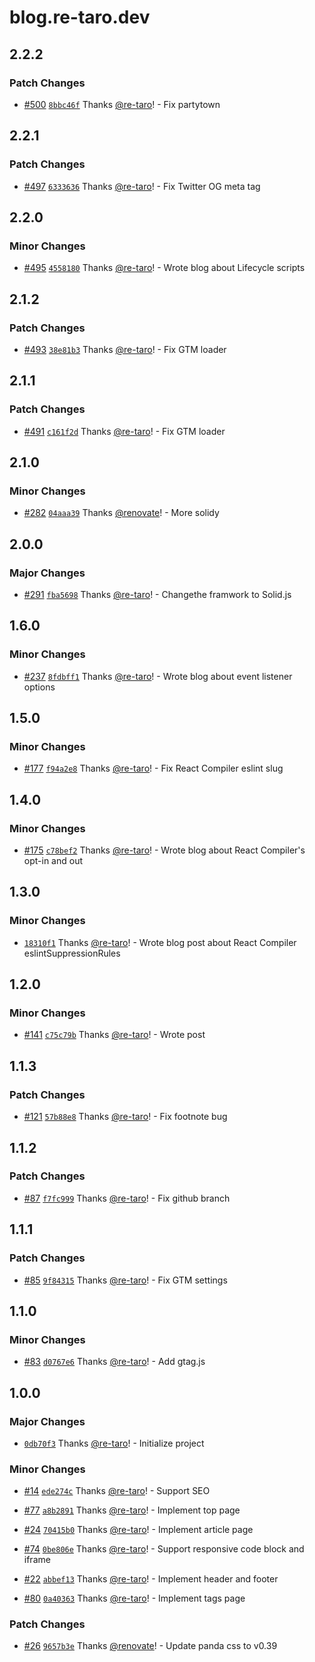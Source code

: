 # blog.re-taro.dev

## 2.2.2

### Patch Changes

- [#500](https://github.com/re-taro/blog.re-taro.dev/pull/500) [`8bbc46f`](https://github.com/re-taro/blog.re-taro.dev/commit/8bbc46fbef1306122ecd921fa2adb8361c3704f7) Thanks [@re-taro](https://github.com/re-taro)! - Fix partytown

## 2.2.1

### Patch Changes

- [#497](https://github.com/re-taro/blog.re-taro.dev/pull/497) [`6333636`](https://github.com/re-taro/blog.re-taro.dev/commit/6333636ba87fc686d1643b6c1e93d1424e51fc09) Thanks [@re-taro](https://github.com/re-taro)! - Fix Twitter OG meta tag

## 2.2.0

### Minor Changes

- [#495](https://github.com/re-taro/blog.re-taro.dev/pull/495) [`4558180`](https://github.com/re-taro/blog.re-taro.dev/commit/455818015c39120fe9fefbe2aa05ee049df4c06b) Thanks [@re-taro](https://github.com/re-taro)! - Wrote blog about Lifecycle scripts

## 2.1.2

### Patch Changes

- [#493](https://github.com/re-taro/blog.re-taro.dev/pull/493) [`38e81b3`](https://github.com/re-taro/blog.re-taro.dev/commit/38e81b3b603e6f6c5ccd1dc8d690d8f5755704ec) Thanks [@re-taro](https://github.com/re-taro)! - Fix GTM loader

## 2.1.1

### Patch Changes

- [#491](https://github.com/re-taro/blog.re-taro.dev/pull/491) [`c161f2d`](https://github.com/re-taro/blog.re-taro.dev/commit/c161f2d022659357a9caf128894e0fffd8ef6fa0) Thanks [@re-taro](https://github.com/re-taro)! - Fix GTM loader

## 2.1.0

### Minor Changes

- [#282](https://github.com/re-taro/blog.re-taro.dev/pull/282) [`04aaa39`](https://github.com/re-taro/blog.re-taro.dev/commit/04aaa391c96e42e2d876df63d2bf5835a327e3ca) Thanks [@renovate](https://github.com/apps/renovate)! - More solidy

## 2.0.0

### Major Changes

- [#291](https://github.com/re-taro/blog.re-taro.dev/pull/291) [`fba5698`](https://github.com/re-taro/blog.re-taro.dev/commit/fba56987dd83c216637ccbfe93ea2d6f48a31023) Thanks [@re-taro](https://github.com/re-taro)! - Changethe framwork to Solid.js

## 1.6.0

### Minor Changes

- [#237](https://github.com/re-taro/blog.re-taro.dev/pull/237) [`8fdbff1`](https://github.com/re-taro/blog.re-taro.dev/commit/8fdbff1c9143555255bc8b42ce4ef0dcb491aea5) Thanks [@re-taro](https://github.com/re-taro)! - Wrote blog about event listener options

## 1.5.0

### Minor Changes

- [#177](https://github.com/re-taro/blog.re-taro.dev/pull/177) [`f94a2e8`](https://github.com/re-taro/blog.re-taro.dev/commit/f94a2e8d935798c180da552076f3bb54da4353fd) Thanks [@re-taro](https://github.com/re-taro)! - Fix React Compiler eslint slug

## 1.4.0

### Minor Changes

- [#175](https://github.com/re-taro/blog.re-taro.dev/pull/175) [`c78bef2`](https://github.com/re-taro/blog.re-taro.dev/commit/c78bef2d3b6b37dbd449ae82c7ec9fdb7b3050b1) Thanks [@re-taro](https://github.com/re-taro)! - Wrote blog about React Compiler's opt-in and out

## 1.3.0

### Minor Changes

- [`18310f1`](https://github.com/re-taro/blog.re-taro.dev/commit/18310f1f701c1a9f184b5d4fc093b65c8e62c6c7) Thanks [@re-taro](https://github.com/re-taro)! - Wrote blog post about React Compiler eslintSuppressionRules

## 1.2.0

### Minor Changes

- [#141](https://github.com/re-taro/blog.re-taro.dev/pull/141) [`c75c79b`](https://github.com/re-taro/blog.re-taro.dev/commit/c75c79bf98f3fb3443189f57410a8f1a03bde592) Thanks [@re-taro](https://github.com/re-taro)! - Wrote post

## 1.1.3

### Patch Changes

- [#121](https://github.com/re-taro/blog.re-taro.dev/pull/121) [`57b88e8`](https://github.com/re-taro/blog.re-taro.dev/commit/57b88e8e1de43d866a9fbdbdac0d1122dbebff57) Thanks [@re-taro](https://github.com/re-taro)! - Fix footnote bug

## 1.1.2

### Patch Changes

- [#87](https://github.com/re-taro/blog.re-taro.dev/pull/87) [`f7fc999`](https://github.com/re-taro/blog.re-taro.dev/commit/f7fc9999486c165ab9a76a853ed078feab80658b) Thanks [@re-taro](https://github.com/re-taro)! - Fix github branch

## 1.1.1

### Patch Changes

- [#85](https://github.com/re-taro/blog.re-taro.dev/pull/85) [`9f84315`](https://github.com/re-taro/blog.re-taro.dev/commit/9f843150fe28a0dbe04d4ccd2078be492d4179e3) Thanks [@re-taro](https://github.com/re-taro)! - Fix GTM settings

## 1.1.0

### Minor Changes

- [#83](https://github.com/re-taro/blog.re-taro.dev/pull/83) [`d0767e6`](https://github.com/re-taro/blog.re-taro.dev/commit/d0767e60bf8ab898fd34b0c5856812195a6def25) Thanks [@re-taro](https://github.com/re-taro)! - Add gtag.js

## 1.0.0

### Major Changes

- [`0db70f3`](https://github.com/re-taro/blog.re-taro.dev/commit/0db70f32e5411b5af5695810d56d84a12b2ce021) Thanks [@re-taro](https://github.com/re-taro)! - Initialize project

### Minor Changes

- [#14](https://github.com/re-taro/blog.re-taro.dev/pull/14) [`ede274c`](https://github.com/re-taro/blog.re-taro.dev/commit/ede274c60fa0226cdf18614838fa102cc1eb6008) Thanks [@re-taro](https://github.com/re-taro)! - Support SEO

- [#77](https://github.com/re-taro/blog.re-taro.dev/pull/77) [`a8b2891`](https://github.com/re-taro/blog.re-taro.dev/commit/a8b289122b3b8d5457fa077e196e55abb9ea6f23) Thanks [@re-taro](https://github.com/re-taro)! - Implement top page

- [#24](https://github.com/re-taro/blog.re-taro.dev/pull/24) [`70415b0`](https://github.com/re-taro/blog.re-taro.dev/commit/70415b0d668a0110275129b8b8f01f907e2e077c) Thanks [@re-taro](https://github.com/re-taro)! - Implement article page

- [#74](https://github.com/re-taro/blog.re-taro.dev/pull/74) [`0be806e`](https://github.com/re-taro/blog.re-taro.dev/commit/0be806e9009e47130e0bc11399593165c9af0d87) Thanks [@re-taro](https://github.com/re-taro)! - Support responsive code block and iframe

- [#22](https://github.com/re-taro/blog.re-taro.dev/pull/22) [`abbef13`](https://github.com/re-taro/blog.re-taro.dev/commit/abbef135eff79ea0967b738b9e0b8a9077db656f) Thanks [@re-taro](https://github.com/re-taro)! - Implement header and footer

- [#80](https://github.com/re-taro/blog.re-taro.dev/pull/80) [`0a40363`](https://github.com/re-taro/blog.re-taro.dev/commit/0a40363b3e6e7a64fa6205fc3191c11a4e747860) Thanks [@re-taro](https://github.com/re-taro)! - Implement tags page

### Patch Changes

- [#26](https://github.com/re-taro/blog.re-taro.dev/pull/26) [`9657b3e`](https://github.com/re-taro/blog.re-taro.dev/commit/9657b3e7c65d4e95187e1ab791e8849eced5d2e2) Thanks [@renovate](https://github.com/apps/renovate)! - Update panda css to v0.39
